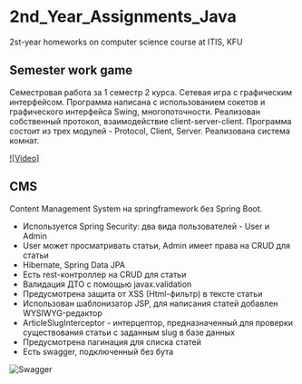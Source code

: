 # 2nd_Year_Assignments_Java
2st-year homeworks on computer science course at ITIS, KFU

## Semester work game

Семестровая работа за 1 семестр 2 курса. Сетевая игра с графическим интерфейсом.
Программа написана с использованием сокетов и графического интерфейса Swing, многопоточности. 
Реализован собственный протокол, взаимодействие client-server-client.
Программа состоит из трех модулей - Protocol, Client, Server. Реализована система комнат.  

[![Video]](https://user-images.githubusercontent.com/90205133/209449857-8330d4f9-1860-48a8-af61-ed5bece5d152.mp4)

## CMS

Content Management System на springframework без Spring Boot. 
- Используется Spring Security: два вида пользователей - User и Admin
- User может просматривать статьи, Admin имеет права на CRUD для статьи
- Hibernate, Spring Data JPA
- Есть rest-контроллер на CRUD для статьи
- Валидация ДТО с помощью javax.validation
- Предусмотрена защита от XSS (Html-фильтр) в тексте статьи
- Использован шаблонизатор JSP, для написания статей добавлен WYSIWYG-редактор
- ArticleSlugInterceptor - интерцептор, предназначенный для проверки существования статьи с заданным slug в базе данных
- Предусмотрена пагинация для списка статей
- Есть swagger, подключенный без бута

![Swagger](https://user-images.githubusercontent.com/90205133/236667558-207d7953-c7a0-4971-9c14-9131d981cd82.png)
